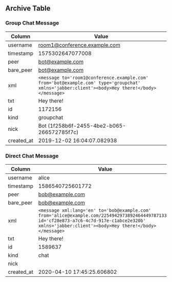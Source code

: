 ## Archive Table

### Group Chat Message

Column     | Value
-----------|----------
username   | room1@conference.example.com
timestamp  | 1575302647077008
peer       | bot@example.com
bare_peer  | bot@example.com
xml        | `<message to='room1@conference.example.com' from='bot@example.com' type='groupchat' xmlns='jabber:client'><body>Hey there!</body></message>`
txt        | Hey there!
id         | 1172156
kind       | groupchat
nick       | Bot (1f258b6f-2455-4be2-b065-266572785f7c)
created_at | 2019-12-02 16:04:07.082938

### Direct Chat Message

Column     | Value
-----------|----------
username   | alice
timestamp  | 1586540725601772
peer       | bob@example.com
bare_peer  | bob@example.com
xml        | `<message xml:lang='en' to='bob@example.com' from='alice@example.com/22549429738924644497871331' id='cf28e873-a7c6-4c7d-917e-c1abce2e320b' xmlns='jabber:client'><body>Hey there!</body></message>`
txt        | Hey there!
id         | 1589637
kind       | chat
nick       |
created_at | 2020-04-10 17:45:25.606802
